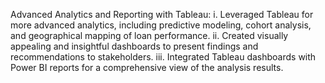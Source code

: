 Advanced Analytics and Reporting with Tableau:
      i. Leveraged Tableau for more advanced analytics, including predictive modeling, cohort analysis, and 
         geographical mapping of loan performance.
     ii. Created visually appealing and insightful dashboards to present findings and recommendations to 
         stakeholders.
    iii. Integrated Tableau dashboards with Power BI reports for a comprehensive view of the analysis results.

[Link to Dashboard]: (https://public.tableau.com/app/profile/arnav.deore/viz/BankLoanAnalysis_17143734991530/Story1)

